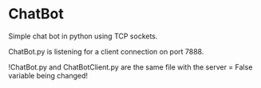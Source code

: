 # ChatBot
Simple chat bot in python using TCP sockets.

ChatBot.py is listening for a client connection on port 7888.

!ChatBot.py and ChatBotClient.py are the same file with the server = False variable being changed!
